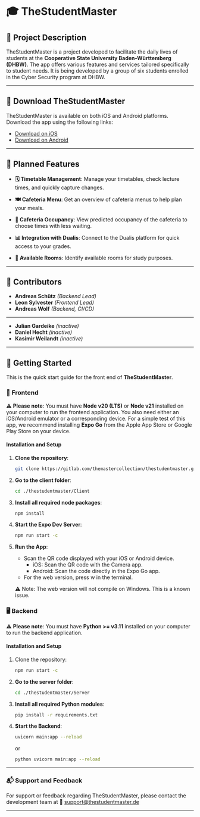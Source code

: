 # 🎓 TheStudentMaster

## 📖 Project Description

TheStudentMaster is a project developed to facilitate the daily lives of students at the **Cooperative State University Baden-Württemberg (DHBW)**. The app offers various features and services tailored specifically to student needs. It is being developed by a group of six students enrolled in the Cyber Security program at DHBW.

---

## 📲 Download TheStudentMaster

TheStudentMaster is available on both iOS and Android platforms. Download the app using the following links:

- [Download on iOS](https://thestudentmaster.de/get/ios)
- [Download on Android](https://thestudentmaster.de/get/android)

---

## 🌟 Planned Features

- **🗓️ Timetable Management**: Manage your timetables, check lecture times, and quickly capture changes.
- **🍽️ Cafeteria Menu**: Get an overview of cafeteria menus to help plan your meals.

- **🚦 Cafeteria Occupancy**: View predicted occupancy of the cafeteria to choose times with less waiting.

- **📊 Integration with Dualis**: Connect to the Dualis platform for quick access to your grades.

- **🏫 Available Rooms**: Identify available rooms for study purposes.

---

## 👥 Contributors

- **Andreas Schütz** _(Backend Lead)_
- **Leon Sylvester** _(Frontend Lead)_
- **Andreas Wolf** _(Backend, CI/CD)_

---

- **Julian Gardeike** _(inactive)_
- **Daniel Hecht** _(inactive)_
- **Kasimir Weilandt** _(inactive)_

---

## 🚀 Getting Started

This is the quick start guide for the front end of **TheStudentMaster**.

### 📱 Frontend

⚠️ **Please note**: You must have **Node v20 (LTS)** or **Node v21** installed on your computer to run the frontend application. You also need either an iOS/Android emulator or a corresponding device. For a simple test of this app, we recommend installing **Expo Go** from the Apple App Store or Google Play Store on your device.

#### Installation and Setup

1. **Clone the repository**:

   ```bash
   git clone https://gitlab.com/themastercollection/thestudentmaster.git
   ```

2. **Go to the client folder**:

   ```bash
   cd ./thestudentmaster/Client
   ```

3. **Install all required node packages**:

   ```bash
   npm install
   ```

4. **Start the Expo Dev Server**:

   ```bash
   npm run start -c
   ```

5. **Run the App**:

   - Scan the QR code displayed with your iOS or Android device.
     - iOS: Scan the QR code with the Camera app.
     - Android: Scan the code directly in the Expo Go app.
   - For the web version, press w in the terminal.

   ⚠️ Note: The web version will not compile on Windows. This is a known issue.

### 🖥️ Backend

⚠️ **Please note**: You must have **Python >= v3.11** installed on your computer to run the backend application.

#### Installation and Setup

1. Clone the repository:

   ```bash
   npm run start -c
   ```

2. **Go to the server folder**:

   ```bash
   cd ./thestudentmaster/Server
   ```

3. **Install all required Python modules**:

   ```bash
   pip install -r requirements.txt
   ```

4. **Start the Backend**:

   ```bash
   uvicorn main:app --reload
   ```

   or

   ```bash
   python uvicorn main:app --reload
   ```

---

### 📬 Support and Feedback

For support or feedback regarding TheStudentMaster, please contact the development team at 📧 [support@thestudentmaster.de](mailto:support@thestudentmaster.de)

---
